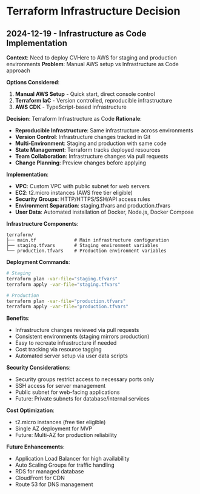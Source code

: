 # Terraform Infrastructure Decision

## 2024-12-19 - Infrastructure as Code Implementation

**Context**: Need to deploy CVHere to AWS for staging and production environments
**Problem**: Manual AWS setup vs Infrastructure as Code approach

**Options Considered**:
1. **Manual AWS Setup** - Quick start, direct console control
2. **Terraform IaC** - Version controlled, reproducible infrastructure
3. **AWS CDK** - TypeScript-based infrastructure

**Decision**: Terraform Infrastructure as Code
**Rationale**: 
- **Reproducible Infrastructure**: Same infrastructure across environments
- **Version Control**: Infrastructure changes tracked in Git
- **Multi-Environment**: Staging and production with same code
- **State Management**: Terraform tracks deployed resources
- **Team Collaboration**: Infrastructure changes via pull requests
- **Change Planning**: Preview changes before applying

**Implementation**:
- **VPC**: Custom VPC with public subnet for web servers
- **EC2**: t2.micro instances (AWS free tier eligible)
- **Security Groups**: HTTP/HTTPS/SSH/API access rules
- **Environment Separation**: staging.tfvars and production.tfvars
- **User Data**: Automated installation of Docker, Node.js, Docker Compose

**Infrastructure Components**:
```
terraform/
├── main.tf              # Main infrastructure configuration
├── staging.tfvars       # Staging environment variables
└── production.tfvars    # Production environment variables
```

**Deployment Commands**:
```bash
# Staging
terraform plan -var-file="staging.tfvars"
terraform apply -var-file="staging.tfvars"

# Production
terraform plan -var-file="production.tfvars"
terraform apply -var-file="production.tfvars"
```

**Benefits**:
- Infrastructure changes reviewed via pull requests
- Consistent environments (staging mirrors production)
- Easy to recreate infrastructure if needed
- Cost tracking via resource tagging
- Automated server setup via user data scripts

**Security Considerations**:
- Security groups restrict access to necessary ports only
- SSH access for server management
- Public subnet for web-facing applications
- Future: Private subnets for database/internal services

**Cost Optimization**:
- t2.micro instances (free tier eligible)
- Single AZ deployment for MVP
- Future: Multi-AZ for production reliability

**Future Enhancements**:
- Application Load Balancer for high availability
- Auto Scaling Groups for traffic handling
- RDS for managed database
- CloudFront for CDN
- Route 53 for DNS management